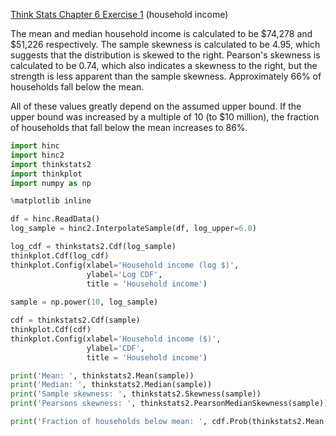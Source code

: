 [Think Stats Chapter 6 Exercise 1](http://greenteapress.com/thinkstats2/html/thinkstats2007.html#toc60) (household income)

The mean and median household income is calculated to be $74,278 and $51,226 respectively. The sample skewness is calculated to be 4.95, which suggests that the distribution is skewed to the right. Pearson's skewness is calculated to be 0.74, which also indicates a skewness to the right, but the strength is less apparent than the sample skewness. Approximately 66% of households fall below the mean. 

All of these values greatly depend on the assumed upper bound. If the upper bound was increased by a multiple of 10 (to $10 million), the fraction of households that fall below the mean increases to 86%.

```python
import hinc
import hinc2
import thinkstats2
import thinkplot
import numpy as np

%matplotlib inline

df = hinc.ReadData()
log_sample = hinc2.InterpolateSample(df, log_upper=6.0)

log_cdf = thinkstats2.Cdf(log_sample)
thinkplot.Cdf(log_cdf)
thinkplot.Config(xlabel='Household income (log $)',
                 ylabel='Log CDF',
                 title = 'Household income')
                 
sample = np.power(10, log_sample)

cdf = thinkstats2.Cdf(sample)
thinkplot.Cdf(cdf)
thinkplot.Config(xlabel='Household income ($)',
                 ylabel='CDF',
                 title = 'Household income')

print('Mean: ', thinkstats2.Mean(sample))
print('Median: ', thinkstats2.Median(sample))
print('Sample skewness: ', thinkstats2.Skewness(sample))
print('Pearsons skewness: ', thinkstats2.PearsonMedianSkewness(sample))

print('Fraction of households below mean: ', cdf.Prob(thinkstats2.Mean(sample)))
```
